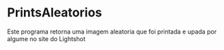 # PrintsAleatorios

Este programa retorna uma imagem aleatoria que foi printada e upada por algume no site do Lightshot
